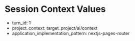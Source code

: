 # Session Context Values
- turn_id: 1
- project_context: target_project/ai/context
- application_implementation_pattern: nextjs-pages-router
